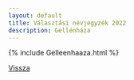 ```yaml
---
layout: default
title: Választási névjegyzék 2022
description: Gellénháza
---
```


{% include Gelleenhaaza.html %}

[Vissza](./)